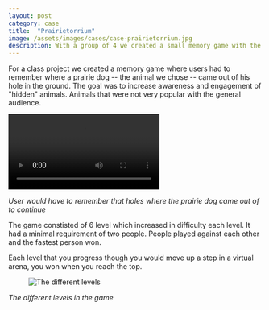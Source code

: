 ```yaml
---
layout: post
category: case
title:  "Prairietorrium"
image: /assets/images/cases/case-prairietorrium.jpg
description: With a group of 4 we created a small memory game with the goal to increase engament with unpopular zoo animals.
---
```


For a class project we created a memory game where users had to remember where a prairie dog -- the animal we chose -- came out of his hole in the ground. The goal was to increase awareness and engagement of "hidden" animals. Animals that were not very popular with the general audience. 

<video autoplay="true" loop="true">
    <source src="{{ site.baseurl | prepend: site.url }}/assets/images/prairietorrium/popup.mp4" type="video/mp4">
</video>

*User would have to remember that holes where the prairie dog came out of to continue*

The game constisted of 6 level which increased in difficulty each level. It had a minimal requirement of two people. People played against each other and the fastest person won.

Each level that you progress though you would move up a step in a virtual arena, you won when you reach the top. 

<figure>
    <img src="{{ site.baseurl | prepend: site.url }}/assets/images/prairietorrium/levels.jpg" alt="The different levels">
</figure>

*The different levels in the game*
